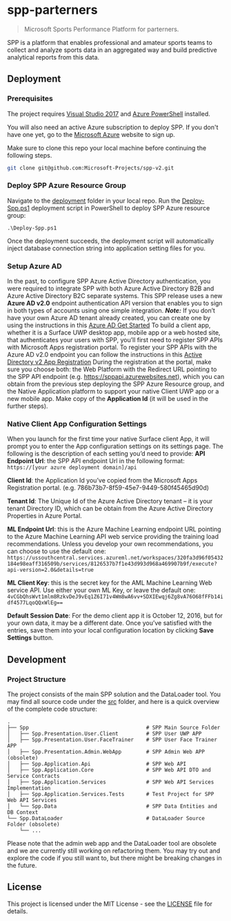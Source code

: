 ﻿spp-parterners
================================================
> Microsoft Sports Performance Platform for parterners.

SPP is a platform that enables professional and amateur sports teams to collect and analyze sports data in an aggregated way and build predictive analytical reports from this data.

## Deployment

### Prerequisites

The project requires [Visual Studio 2017](https://www.visualstudio.com/) and [Azure PowerShell](https://docs.microsoft.com/en-us/powershell/azure/install-azurerm-ps) installed.

You will also need an active Azure subscription to deploy SPP. If you don't have one yet, go to the [Microsoft Azure](https://azure.microsoft.com) website to sign up.

Make sure to clone this repo your local machine before continuing the following steps.

```bash
git clone git@github.com:Microsoft-Projects/spp-v2.git
```


### Deploy SPP Azure Resource Group

Navigate to the [deployment](deployment) folder in your local repo. Run the [Deploy-Spp.ps1](deployment/Deploy-Spp.ps1) deployment script in PowerShell to deploy SPP Azure resource group:

```
.\Deploy-Spp.ps1
```

Once the deployment succeeds, the deployment script will automatically inject database connection string into application setting files for you.


### Setup Azure AD

In the past, to configure SPP Azure Active Directory authentication, you were required to integrate SPP with both Azure Active Directory B2B and Azure Active Directory B2C separate systems.
This SPP release uses a new **Azure AD v2.0** endpoint authentication API version that enables you to sign in both types of accounts using one simple integration. 
***Note:*** If you don’t have your own Azure AD tenant already created, you can create one by using the instructions in this [Azure AD Get Started]( https://docs.microsoft.com/en-us/azure/active-directory/get-started-azure-ad)
To build a client app, whether it is a Surface UWP desktop app, mobile app or a web hosted site, that authenticates your users with SPP, you’ll first need to register SPP APIs with Microsoft Apps registration portal.
To register your SPP APIs with the Azure AD v2.0 endpoint you can follow the instructions in this [Active Directory v2 App Registration](https://docs.microsoft.com/en-us/azure/active-directory/develop/active-directory-v2-app-registration)
During the registration at the portal, make sure you choose both: the Web Platform with the Redirect URL pointing to the SPP API endpoint (e.g. https://sppapi.azurewebsites.net), which you can obtain from the previous step deploying the SPP Azure Resource group, and the Native Application platform to support your native Client UWP app or a new mobile app.
Make copy of the **Application Id** (it will be used in the further steps).

### Native Client App Configuration Settings

When you launch for the first time your native Surface client App, it will prompt you to enter the App configuration settings on its settings page. The following is the description of each setting you’d need to provide:
**API Endpoint Url**: the SPP API endpoint Url in the following format: `https://[your azure deployment domain]/api`

**Client Id**: the Application Id you’ve copied from the Microsoft Apps Registration portal. (e.g. 786b73b7-8f59-45e7-9449-580f45465d90d)

**Tenant Id**: The Unique Id of the Azure Active Directory tenant – it is your tenant Directory ID, which can be obtain from the Azure Active Directory Properties in Azure Portal.

**ML Endpoint Url**: this is the Azure Machine Learning endpoint URL pointing to the Azure Machine Learning API web service providing the training load recommendations. Unless you develop your own recommendations, you can choose to use the default one: ` https://ussouthcentral.services.azureml.net/workspaces/320fa3d96f05432184e98eaff316509b/services/8126537b7f1e43d993d968a469907b9f/execute?api-version=2.0&details=true`

**ML Client Key**: this is the secret key for the AML Machine Learning Web service API. Use either your own ML Key, or leave the default one: `4vCGbQhsWvt1mlm8RzkvDeJ9vEq1Z6I71v4Wm8wA6vv+SDXIEwqj6Zg8vA76O68fFFb14idf4577LqoQQxWlEg==`

**Default Session Date**: For the demo client app it is October 12, 2016, but for your own data, it may be a different date.
Once you’ve satisfied with the entries, save them into your local configuration location by clicking **Save Settings** button.


## Development

### Project Structure

The project consists of the main SPP solution and the DataLoader tool. You may find all source code under the [src](src) folder, and here is a quick overview of the complete code structure:

    .
    ├── Spp                                      # SPP Main Source Folder
    │   ├── Spp.Presentation.User.Client         # SPP User UWP APP
    │   ├── Spp.Presentation.User.FaceTrainer    # SPP User Face Trainer APP
    │   ├── Spp.Presentation.Admin.WebApp        # SPP Admin Web APP (obsolete)
    │   ├── Spp.Application.Api                  # SPP Web API
    │   ├── Spp.Application.Core                 # SPP Web API DTO and Service Contracts
    │   ├── Spp.Application.Services             # SPP Web API Services Implementation
    │   ├── Spp.Application.Services.Tests       # Test Project for SPP Web API Services
    │   └── Spp.Data                             # SPP Data Entities and DB Context
    └── Spp.DataLoader                           # DataLoader Source Folder (obsolete)
        └── ...

Please note that the admin web app and the DataLoader tool are obsolete and we are currently still working on refactoring them. You may try out and explore the code if you still want to, but there might be breaking changes in the future.

## License

This project is licensed under the MIT License - see the [LICENSE](LICENSE) file for details.

